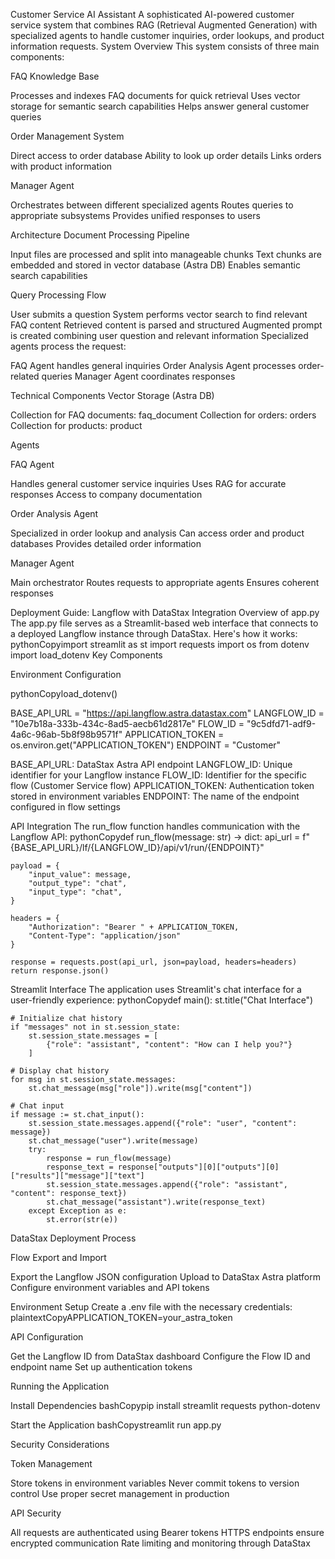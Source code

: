 Customer Service AI Assistant
A sophisticated AI-powered customer service system that combines RAG (Retrieval Augmented Generation) with specialized agents to handle customer inquiries, order lookups, and product information requests.
System Overview
This system consists of three main components:

FAQ Knowledge Base

Processes and indexes FAQ documents for quick retrieval
Uses vector storage for semantic search capabilities
Helps answer general customer queries


Order Management System

Direct access to order database
Ability to look up order details
Links orders with product information


Manager Agent

Orchestrates between different specialized agents
Routes queries to appropriate subsystems
Provides unified responses to users



Architecture
Document Processing Pipeline

Input files are processed and split into manageable chunks
Text chunks are embedded and stored in vector database (Astra DB)
Enables semantic search capabilities

Query Processing Flow

User submits a question
System performs vector search to find relevant FAQ content
Retrieved content is parsed and structured
Augmented prompt is created combining user question and relevant information
Specialized agents process the request:

FAQ Agent handles general inquiries
Order Analysis Agent processes order-related queries
Manager Agent coordinates responses



Technical Components
Vector Storage (Astra DB)

Collection for FAQ documents: faq_document
Collection for orders: orders
Collection for products: product

Agents

FAQ Agent

Handles general customer service inquiries
Uses RAG for accurate responses
Access to company documentation


Order Analysis Agent

Specialized in order lookup and analysis
Can access order and product databases
Provides detailed order information


Manager Agent

Main orchestrator
Routes requests to appropriate agents
Ensures coherent responses

Deployment Guide: Langflow with DataStax Integration
Overview of app.py
The app.py file serves as a Streamlit-based web interface that connects to a deployed Langflow instance through DataStax. Here's how it works:
pythonCopyimport streamlit as st 
import requests
import os
from dotenv import load_dotenv
Key Components

Environment Configuration

pythonCopyload_dotenv()

BASE_API_URL = "https://api.langflow.astra.datastax.com"
LANGFLOW_ID = "10e7b18a-333b-434c-8ad5-aecb61d2817e"
FLOW_ID = "9c5dfd71-adf9-4a6c-96ab-5b8f98b9571f"
APPLICATION_TOKEN = os.environ.get("APPLICATION_TOKEN")
ENDPOINT = "Customer"

BASE_API_URL: DataStax Astra API endpoint
LANGFLOW_ID: Unique identifier for your Langflow instance
FLOW_ID: Identifier for the specific flow (Customer Service flow)
APPLICATION_TOKEN: Authentication token stored in environment variables
ENDPOINT: The name of the endpoint configured in flow settings

API Integration
The run_flow function handles communication with the Langflow API:
pythonCopydef run_flow(message: str) -> dict:
    api_url = f"{BASE_API_URL}/lf/{LANGFLOW_ID}/api/v1/run/{ENDPOINT}"

    payload = {
        "input_value": message,
        "output_type": "chat",
        "input_type": "chat",
    }

    headers = {
        "Authorization": "Bearer " + APPLICATION_TOKEN,
        "Content-Type": "application/json"
    }
    
    response = requests.post(api_url, json=payload, headers=headers)
    return response.json()
Streamlit Interface
The application uses Streamlit's chat interface for a user-friendly experience:
pythonCopydef main():
    st.title("Chat Interface")
    
    # Initialize chat history
    if "messages" not in st.session_state:
        st.session_state.messages = [
            {"role": "assistant", "content": "How can I help you?"}
        ]
    
    # Display chat history
    for msg in st.session_state.messages:
        st.chat_message(msg["role"]).write(msg["content"])
    
    # Chat input
    if message := st.chat_input():
        st.session_state.messages.append({"role": "user", "content": message})
        st.chat_message("user").write(message)
        try:
            response = run_flow(message)
            response_text = response["outputs"][0]["outputs"][0]["results"]["message"]["text"]
            st.session_state.messages.append({"role": "assistant", "content": response_text})
            st.chat_message("assistant").write(response_text)
        except Exception as e:
            st.error(str(e))
DataStax Deployment Process

Flow Export and Import

Export the Langflow JSON configuration
Upload to DataStax Astra platform
Configure environment variables and API tokens


Environment Setup
Create a .env file with the necessary credentials:
plaintextCopyAPPLICATION_TOKEN=your_astra_token

API Configuration

Get the Langflow ID from DataStax dashboard
Configure the Flow ID and endpoint name
Set up authentication tokens



Running the Application

Install Dependencies
bashCopypip install streamlit requests python-dotenv

Start the Application
bashCopystreamlit run app.py


Security Considerations

Token Management

Store tokens in environment variables
Never commit tokens to version control
Use proper secret management in production


API Security

All requests are authenticated using Bearer tokens
HTTPS endpoints ensure encrypted communication
Rate limiting and monitoring through DataStax
